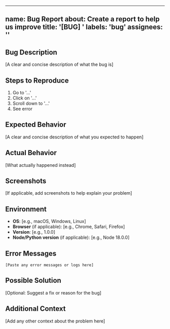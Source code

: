 <!-- 
TEMPLATE: Issue - Bug Report
VERSION: 1.0.0
UPDATED: 2025-08-15
AUTHOR: DePalma Workwear Limited

INSTRUCTIONS:
1. Save as "bug_report.md" in .github/ISSUE_TEMPLATE/ directory
2. Add front matter for GitHub to recognize it (see below)
3. Remove these HTML comments before committing
-->

---
name: Bug Report
about: Create a report to help us improve
title: '[BUG] '
labels: 'bug'
assignees: ''
---

## Bug Description

[A clear and concise description of what the bug is]

## Steps to Reproduce

1. Go to '...'
2. Click on '...'
3. Scroll down to '...'
4. See error

## Expected Behavior

[A clear and concise description of what you expected to happen]

## Actual Behavior

[What actually happened instead]

## Screenshots

[If applicable, add screenshots to help explain your problem]

## Environment

- **OS**: [e.g., macOS, Windows, Linux]
- **Browser** (if applicable): [e.g., Chrome, Safari, Firefox]
- **Version**: [e.g., 1.0.0]
- **Node/Python version** (if applicable): [e.g., Node 18.0.0]

## Error Messages

```
[Paste any error messages or logs here]
```

## Possible Solution

[Optional: Suggest a fix or reason for the bug]

## Additional Context

[Add any other context about the problem here]